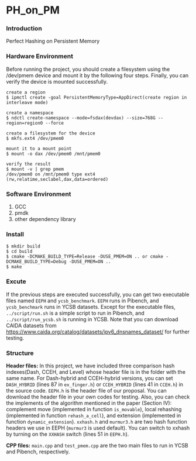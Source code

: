 # PH_on_PM

### Introduction

Perfect Hashing on Persistent Memory

### Hardware Environment

Before running the project, you should create a filesystem using the /dev/pmem device and mount it by the following four steps. Finally, you can verify the device is mounted successfully.

```
create a region
$ ipmctl create -goal PersistentMemoryType=AppDirect(create region in interleave mode)
```

```
create a namespace
$ ndctl create-namespace --mode=fsdax(devdax) --size=768G --region=region0 --force
```

```
create a filesystem for the device
$ mkfs.ext4 /dev/pmem0
```

```
mount it to a mount point
$ mount -o dax /dev/pmem0 /mnt/pmem0
```

```
verify the result
$ mount -v | grep pmem  
/dev/pmem0 on /mnt/pmem0 type ext4 (rw,relatime,seclabel,dax,data=ordered)
```

### Software Environment

1. GCC
2. pmdk
3. other dependency library

### Install

```
$ mkdir build
$ cd build
$ cmake -DCMAKE_BUILD_TYPE=Release -DUSE_PMEM=ON .. or cmake -DCMAKE_BUILD_TYPE=Debug -DUSE_PMEM=ON ..
$ make
```

### Excute

If the previous steps are executed successfully, you can get two executable files named `EEPH` and `ycsb_benchmark`. `EEPH` runs in Pibench, and `ycsb_benchmark` runs in YCSB datasets. Except for the executable files, `../script/run.sh` is a simple script to run in Pibench, and `../script/run_ycsb.sh` is running in YCSB. Note that you can download CAIDA datasets from https://www.caida.org/catalog/datasets/ipv6_dnsnames_dataset/ for further testing.

### Structure

**Header files:** In this project, we have included three comparison hash indexes(Dash, CCEH, and Level) whose header file is in the folder with the same name. For Dash-hybrid and CCEH-hybrid versions, you can set `DASH_HYBRID` (lines 87 in `ex_finger.h`) or `CCEH_HYBRID` (lines 41 in `CCEH.h`) in the source code. `EEPH.h` is the header file of our proposal. You can download the header file in your own codes for testing. Also, you can check the implements of the algorithm mentioned in the paper (Section IV): complement move (implemented in function `is_movable`), local rehashing (implemented in function `rehash_a_cell`), and extension (implemented in function `dynamic_extension`). `xxhash.h` and `murmur3.h` are two hash function headers we use in EEPH (`murmur3` is used default). You can switch to xxhash by turning on the `XXHASH` switch (lines 51 in `EEPH.h`).

**CPP files:** `main.cpp` and  `test_pmem.cpp` are the two main files to run in YCSB and Pibench, respectively.
